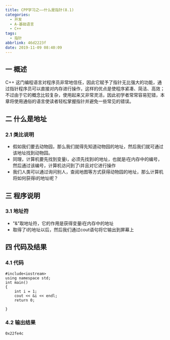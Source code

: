 ```yaml
---
title: CPP学习之——什么是指针(8.1)
categories:
  - 开发
  - A-基础语言
  - C++
tags:
  - 指针
abbrlink: 46d2223f
date: 2019-11-09 08:40:09
---
```

## 一 概述

C++ 这门编程语言对程序员非常地信任，因此它赋予了指针无比强大的功能，通过指针程序员可以直接对内存进行操作，这样的优点是使程序紧凑、简洁、高效；不过由于它的概念比较复杂，使用起来又非常灵活，因此初学者常常容易犯错，本章将使用通俗的语言使读者轻松掌握指针并避免一些常见的错误。  

<!--more-->

## 二 什么是地址

### 2.1 类比说明

* 假如我们要去动物园，那么我们就得先知道动物园的地址，然后我们就可通过该地址找到动物园。
* 同理，计算机要先找到变量i，必须先找到i的地址，也就是i在内存中的编号，然后通过该编号，计算机访问到了i并且对它进行操作
* 我们人类可以通过询问别人，查阅地图等方式获得动物园的地址，那么计算机将如何获得i的地址呢？

## 三  程序说明

### 3.1 地址符

* "&"取地址符，它的作用是获得变量i在内存中的地址
* 取得了i的地址以后，然后我们通过cout语句将它输出到屏幕上

## 四 代码及结果

### 4.1 代码

```
#include<iostream>
using namespace std;
int main() 
{
	int i = 1;
	cout << &i << endl;
	return 0;

}
```

### 4.2 输出结果

```
0x22fe4c
```